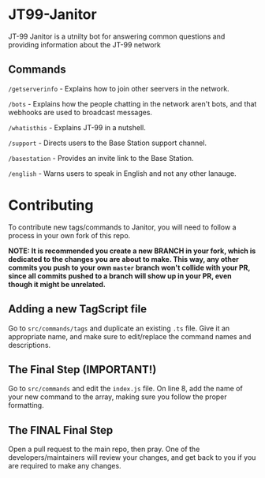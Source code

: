# JT99-Janitor

JT-99 Janitor is a utnilty bot for answering common questions and providing information about the JT-99 network

## Commands

`/getserverinfo` - Explains how to join other seervers in the network.

`/bots` - Explains how the people chatting in the network aren't bots, and that webhooks are used to broadcast messages.

`/whatisthis` - Explains JT-99 in a nutshell.

`/support` - Directs users to the Base Station support channel.

`/basestation` - Provides an invite link to the Base Station.

`/english` - Warns users to speak in English and not any other lanauge.



# Contributing


To contribute new tags/commands to Janitor, you will need to follow a process in your own fork of this repo.

**NOTE: It is recommended you create a new BRANCH in your fork, which is dedicated to the changes you are about to make. This way, any other commits you push to your own `master` branch won't collide with your PR, since all commits pushed to a branch will show up in your PR, even though it might be unrelated.**



## Adding a new TagScript file

Go to `src/commands/tags` and duplicate an existing `.ts` file. Give it an appropriate name, and make sure to edit/replace the command names and descriptions.


## The Final Step (IMPORTANT!)

Go to `src/commands` and edit the `index.js` file. On line 8, add the name of your new command to the array, making sure you follow the proper formatting.


## The FINAL Final Step


Open a pull request to the main repo, then pray. One of the developers/maintainers will review your changes, and get back to you if you are required to make any changes.
